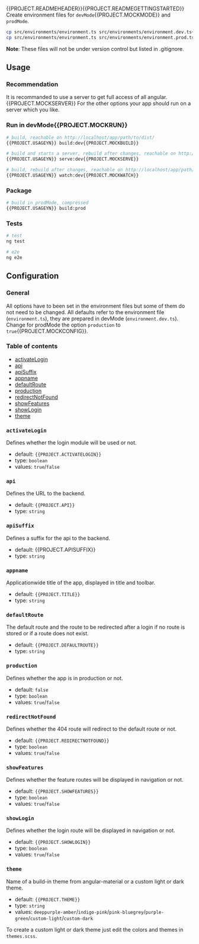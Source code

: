 {{PROJECT.READMEHEADER}}{{PROJECT.READMEGETTINGSTARTED}}
Create environment files for `devMode`{{PROJECT.MOCKMODE}} and `prodMode`.

```bash
cp src/environments/environment.ts src/environments/environment.dev.ts{{PROJECT.MOCKENV}}
cp src/environments/environment.ts src/environments/environment.prod.ts
```

**Note**: These files will not be under version control but listed in .gitignore.

## Usage

### Recommendation

It is recommanded to use a server to get full access of all angular.{{PROJECT.MOCKSERVER}}
For the other options your app should run on a server which you like.

### Run in devMode{{PROJECT.MOCKRUN}}

```bash
# build, reachable on http://localhost/app/path/to/dist/
{{PROJECT.USAGEYN}} build:dev{{PROJECT.MOCKBUILD}}

# build and starts a server, rebuild after changes, reachable on http://localhost:4200/
{{PROJECT.USAGEYN}} serve:dev{{PROJECT.MOCKSERVE}}

# build, rebuild after changes, reachable on http://localhost/app/path/to/dist/
{{PROJECT.USAGEYN}} watch:dev{{PROJECT.MOCKWATCH}}
```

### Package

```bash
# build in prodMode, compressed
{{PROJECT.USAGEYN}} build:prod
```

### Tests

```bash
# test
ng test

# e2e
ng e2e
```

## Configuration

### General

All options have to been set in the environment files but some of them do not need to be changed.
All defaults refer to the environment file (`environment.ts`), they are prepared in devMode (`environment.dev.ts`).
Change for prodMode the option `production` to `true`{{PROJECT.MOCKCONFIG}}.

### Table of contents

* [activateLogin](#activateLogin)
* [api](#api)
* [apiSuffix](#apiSuffix)
* [appname](#appname)
* [defaultRoute](#defaultRoute)
* [production](#production)
* [redirectNotFound](#redirectNotFound)
* [showFeatures](#showFeatures)
* [showLogin](#showLogin)
* [theme](#theme)

### `activateLogin`

Defines whether the login module will be used or not.

* default: `{{PROJECT.ACTIVATELOGIN}}`
* type: `boolean`
* values: `true`/`false`

### `api`

Defines the URL to the backend.

* default: `{{PROJECT.API}}`
* type: `string`

### `apiSuffix`

Defines a suffix for the api to the backend.

* default: {{PROJECT.APISUFFIX}}
* type: `string`

### `appname`

Applicationwide title of the app, displayed in title and toolbar.

* default: `{{PROJECT.TITLE}}`
* type: `string`

### `defaultRoute`

The default route and the route to be redirected after a login if no route is stored or if a route does not exist.

* default: `{{PROJECT.DEFAULTROUTE}}`
* type: `string`

### `production`

Defines whether the app is in production or not.

* default: `false`
* type: `boolean`
* values: `true`/`false`

### `redirectNotFound`

Defines whether the 404 route will redirect to the default route or not.

* default: `{{PROJECT.REDIRECTNOTFOUND}}`
* type: `boolean`
* values: `true`/`false`

### `showFeatures`

Defines whether the feature routes will be displayed in navigation or not.

* default: `{{PROJECT.SHOWFEATURES}}`
* type: `boolean`
* values: `true`/`false`

### `showLogin`

Defines whether the login route will be displayed in navigation or not.

* default: `{{PROJECT.SHOWLOGIN}}`
* type: `boolean`
* values: `true`/`false`

### `theme`

Name of a build-in theme from angular-material or a custom light or dark theme.

* default: `{{PROJECT.THEME}}`
* type: `string`
* values: `deeppurple-amber`/`indigo-pink`/`pink-bluegrey`/`purple-green`/`custom-light`/`custom-dark`

To create a custom light or dark theme just edit the colors and themes in `themes.scss`.

